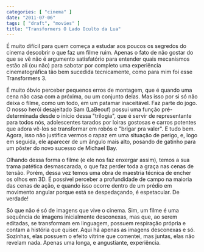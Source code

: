 ```yaml
---
categories: [ "cinema" ]
date: "2011-07-06"
tags: [ "draft", "movies" ]
title: "Transformers O Lado Oculto da Lua"
---
```

É muito difícil para quem começa a estudar aos poucos os segredos
do cinema descobrir o que faz um filme ruim. Apenas o fato de não
gostar do que se vê não é argumento satisfatório para entender quais
mecanismos estão ali (ou não) para sabotar por completo uma experiência
cinematográfica tão bem sucedida tecnicamente, como para mim foi esse
Transformers 3.

É muito óbvio perceber pequenos erros de montagem, que é quando uma
cena não casa com a próxima, ou um conjunto delas. Mas isso por si só
não deixa o filme, como um todo, em um patamar inaceitável. Faz parte
do jogo. O nosso herói desajeitado Sam (LaBeouf) possui uma função
pré-determinada desde o início dessa "trilogia", que é servir de
representante para todos nós, adolescentes tarados por loiras gostosas
e carros potentes que adora vê-los se transformar em robôs e "brigar
pra valer". E tudo bem. Agora, isso não justifica vermos o rapaz em uma
situação de perigo, e, logo em seguida, ele aparecer de um ângulo mais
alto, posando de gatinho para um pôster do novo sucesso de Michael Bay.

Olhando dessa forma o filme (e ele nos faz enxergar assim), temos a sua
trama patética desmascarada, o que faz perder toda a graça nas cenas
de tensão. Porém, dessa vez temos uma obra de maestria técnica de
encher os olhos em 3D. É possível perceber a profundidade de campo na
maioria das cenas de ação, e quando isso ocorre dentro de um prédio
em movimento angular porque está se despedaçando, é espetacular. De
verdade!

Só que não é só de imagens que vive o cinema. Sim, um filme é
uma sequência de imagens inicialmente desconexas, mas que, ao serem
editadas, se transformam em linguagem, possuem respiração própria e
contam a história que quiser. Aqui há apenas as imagens desconexas e
só. Sozinhas, elas possuem o efeito vitrine que comentei, mas juntas,
elas não revelam nada. Apenas uma longa, e angustiante, experiência.

